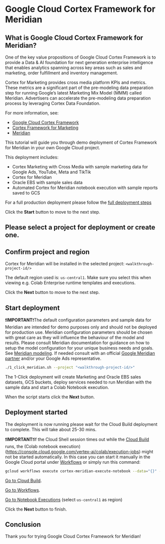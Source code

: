 # Google Cloud Cortex Framework for Meridian

<walkthrough-tutorial-duration duration="30min"></walkthrough-tutorial-duration>

## What is Google Cloud Cortex Framework for Meridian?

One of the key value propositions of Google Cloud Cortex Framework is to provide a Data & AI foundation for next generation enterprise intelligence that enables analytics spanning across key areas such as sales and marketing, order fulfillment and inventory management.

Cortex for Marketing provides cross media platform KPIs and metrics. These metrics are a significant part of the pre-modeling data preparation step for running Google’s latest Marketing Mix Model (MMM) called Meridian. Advertisers can accelerate the pre-modeling data preparation process by leveraging Cortex Data Foundation.

For more information, see:

- [Google Cloud Cortex Framework](https://cloud.google.com/cortex/docs/overview)
- [Cortex Framework for Marketing](https://cloud.google.com/cortex/docs/data-sources-and-workloads#marketing)
- [Meridian](https://developers.google.com/meridian)

This tutorial will guide you through demo deployment of Cortex Framework for Meridian in your own Google Cloud project.

This deployment includes:

- Cortex Marketing with Cross Media with sample marketing data for Google Ads, YouTube, Meta and TikTik
- Cortex for Meridian
- Oracle EBS with sample sales data
- Automated Cortex for Meridian notebook execution with sample reports saved to GCS

For a full production deployment please follow the [full deployment steps](https://cloud.google.com/cortex/docs/overview#deployment)

Click the **Start** button to move to the next step.

## Please select a project for deployment or create one.

<walkthrough-project-setup billing=true></walkthrough-project-setup>

## Confirm project and region

Cortex for Meridian will be installed in the selected project: `<walkthrough-project-id/>`

The default region used is: `us-central1`. Make sure you select this when viewing e.g. Colab Enterprise runtime templates and executions.

Click the **Next** button to move to the next step.

## Start deployment

<walkthrough-cloud-shell-icon></walkthrough-cloud-shell-icon>

❗️**IMPORTANT**❗️The default configuration parameters and sample data for Meridian are intended for demo purposes only and should not be deployed for production use. Meridian configuration parameters should be chosen with great care as they will influence the behaviour of the model and results. Please consult Meridian documentation for guidance on how to setup the model configuration for your unique business needs and goals. See [Meridian modeling](https://developers.google.com/meridian/docs/basics/about-the-project). If needed consult with an official [Google Meridian partner](https://developers.google.com/meridian/partners) and/or your Google Ads representative.

```sh
./1_click_meridian.sh --project "<walkthrough-project-id/>"
```

<walkthrough-footnote>The 1-Click deployment will create Marketing and Oracle EBS sales datasets, GCS buckets, deploy services needed to run Meridian with the sample data and start a Colab Notebook execution. </walkthrough-footnote>

When the script starts click the **Next** button.

## Deployment started

<walkthrough-notification-menu-icon></walkthrough-notification-menu-icon>

The deployment is now running please wait for the Cloud Build deployment to complete. This will take about 25-30 mins.

❗️**IMPORTANT**❗️If the Cloud Shell session times out while the [Cloud Build](https://console.cloud.google.com/cloud-build/builds) runs, the (Colab notebook execution)(https://console.cloud.google.com/vertex-ai/colab/execution-jobs) might not be started automatically. In this case you can start it manually in the Google Cloud portal under [Workflows](https://console.cloud.google.com/workflows/workflow/us-central1/cortex-meridian-execute-notebook) or simply run this command:

```sh
gcloud workflows execute cortex-meridian-execute-notebook --data="{}" --location=us-central1 --project="<walkthrough-project-id/>"
```

[Go to Cloud Build](https://console.cloud.google.com/cloud-build/builds).

[Go to Workflows](https://console.cloud.google.com/workflows/workflow/us-central1/cortex-meridian-execute-notebook/executions).

[Go to Notebook Executions](https://console.cloud.google.com/vertex-ai/colab/execution-jobs) (select `us-central1` as region)

Click the **Next** button to finish.

## Conclusion

Thank you for trying Google Cloud Cortex Framework for Meridian!

<walkthrough-conclusion-trophy></walkthrough-conclusion-trophy>
